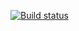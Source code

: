 [![Build status](https://ci.appveyor.com/api/projects/status/h5t9m06jaa7k9r5p?svg=true)](https://ci.appveyor.com/project/volontare/aqa3)